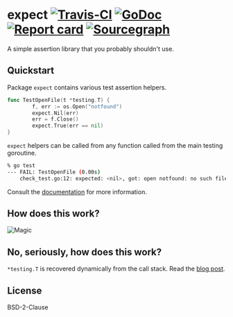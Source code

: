 # expect [![Travis-CI](https://travis-ci.org/pkg/expect.svg)](https://travis-ci.org/pkg/expect) [![GoDoc](https://godoc.org/github.com/pkg/expect?status.svg)](http://godoc.org/github.com/pkg/expect) [![Report card](https://goreportcard.com/badge/github.com/pkg/expect)](https://goreportcard.com/report/github.com/pkg/expect) [![Sourcegraph](https://sourcegraph.com/github.com/pkg/expect/-/badge.svg)](https://sourcegraph.com/github.com/pkg/expect?badge)

A simple assertion library that you probably shouldn't use.

## Quickstart

Package `expect` contains various test assertion helpers.
```go
func TestOpenFile(t *testing.T) {
        f, err := os.Open("notfound")
        expect.Nil(err)
        err = f.Close()
        expect.True(err == nil)
}
```
`expect` helpers can be called from any function called from the main testing goroutine.
```bash
% go test
--- FAIL: TestOpenFile (0.00s)
    check_test.go:12: expected: <nil>, got: open notfound: no such file or directory
``` 

Consult the [documentation](https://godoc.org/github.com/pkg/expect) for more information.

## How does this work?

![Magic](https://dave.cheney.net/paste/magic.gif)

## No, seriously, how does this work?

`*testing.T` is recovered dynamically from the call stack. Read the [blog post](https://dave.cheney.net/2019/12/08/dynamically-scoped-variables-in-go).

## License

BSD-2-Clause
